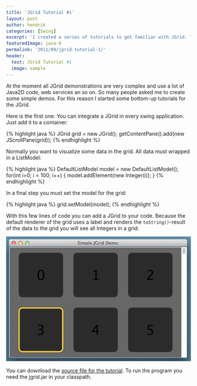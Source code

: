 ```yaml
---
title: 'JGrid Tutorial #1'
layout: post
author: hendrik
categories: [Swing]
excerpt: 'I created a series of tutorials to get familiar with JGrid. This is the first out of five tutorials.'
featuredImage: java-9
permalink: '2011/09/jgrid-tutorial-1/'
header:
  text: JGrid Tutorial #1
  image: sample
---
```

At the moment all JGrid demonstrations are very complex and use a lot of Java2D code, web services an so on. So many people asked me to create some simple demos. For this reason I started some bottom-up tutorials for the JGrid.

Here is the first one:
You can integrate a JGrid in every swing application. Just add it to a container:

{% highlight java %}
JGrid grid = new JGrid();
getContentPane().add(new JScrollPane(grid));
{% endhighlight %}

Normally you want to visualize some data in the grid. All data must wrapped in a ListModel:

{% highlight java %}
DefaultListModel model = new DefaultListModel();
for(int i=0; i &lt; 100; i++) {
  model.addElement(new Integer(i));
}
{% endhighlight %}

In a final step you must set the model for the grid:

{% highlight java %}
grid.setModel(model);
{% endhighlight %}

With this few lines of code you can add a JGrid to your code. Because the default renderer of the grid uses a label and renders the `toString()`-result of the data to the grid you will see all Integers in a grid:

![Tutorial1](/assets/posts/guigarage-legacy/Tutorial1.png)

You can download the [source file for the tutorial](/assets/downloads/jgrid/tutorial1.java). To run the program you need the jgrid.jar in your classpath.

